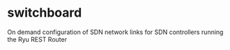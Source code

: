 # switchboard
On demand configuration of SDN network links for SDN controllers running the Ryu REST Router
